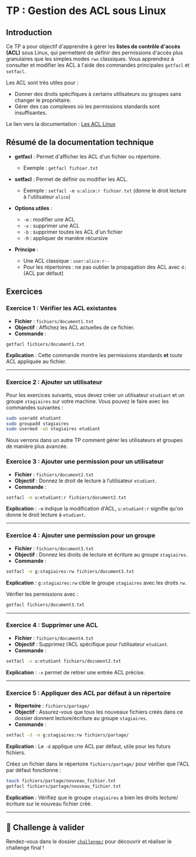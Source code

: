 # TP : Gestion des ACL sous Linux

## Introduction

Ce TP a pour objectif d'apprendre à gérer les **listes de contrôle d'accès
(ACL)** sous Linux, qui permettent de définir des permissions d'accès plus
granulaires que les simples modes `rwx` classiques. Vous apprendrez à consulter
et modifier les ACL à l'aide des commandes principales `getfacl` et `setfacl`.

Les ACL sont très utiles pour :

* Donner des droits spécifiques à certains utilisateurs ou groupes sans changer
  le propriétaire.
* Gérer des cas complexes où les permissions standards sont insuffisantes.

Le lien vers la documentation : [Les ACL
Linux](https://blog.stephane-robert.info/docs/admin-serveurs/linux/acl/)

## Résumé de la documentation technique

* **getfacl** : Permet d'afficher les ACL d'un fichier ou répertoire.

  * Exemple : `getfacl fichier.txt`
* **setfacl** : Permet de définir ou modifier les ACL.

  * Exemple : `setfacl -m u:alice:r fichier.txt` (donne le droit lecture à
    l'utilisateur `alice`)
* **Options utiles** :

  * `-m` : modifier une ACL
  * `-x` : supprimer une ACL
  * `-b` : supprimer toutes les ACL d'un fichier
  * `-R` : appliquer de manière récursive
* **Principe** :

  * Une ACL classique : `user:alice:r--`
  * Pour les répertoires : ne pas oublier la propagation des ACL avec `d:` (ACL
    par défaut)

## Exercices

### Exercice 1 : Vérifier les ACL existantes

* **Fichier** : `fichiers/document1.txt`
* **Objectif** : Affichez les ACL actuelles de ce fichier.
* **Commande** :

```bash
getfacl fichiers/document1.txt
```

**Explication** : Cette commande montre les permissions standards **et** toute
ACL appliquée au fichier.

---

### Exercice 2 : Ajouter un utilisateur

Pour les exercices suivants, vous devez créer un utilisateur `etudiant` et un
groupe `stagiaires` sur votre machine. Vous pouvez le faire avec les commandes
suivantes :

```bash
sudo useradd etudiant
sudo groupadd stagiaires
sudo usermod -aG stagiaires etudiant
```

Nous verrons dans un autre TP comment gérer les utilisateurs et groupes de
manière plus avancée.

### Exercice 3 : Ajouter une permission pour un utilisateur

* **Fichier** : `fichiers/document2.txt`
* **Objectif** : Donnez le droit de lecture à l’utilisateur `etudiant`.
* **Commande** :

```bash
setfacl -m u:etudiant:r fichiers/document2.txt
```

**Explication** : `-m` indique la modification d'ACL, `u:etudiant:r` signifie
qu'on donne le droit lecture à `etudiant`.

---

### Exercice 4 : Ajouter une permission pour un groupe

* **Fichier** : `fichiers/document3.txt`
* **Objectif** : Donnez les droits de lecture et écriture au groupe
  `stagiaires`.
* **Commande** :

```bash
setfacl -m g:stagiaires:rw fichiers/document3.txt
```

**Explication** : `g:stagiaires:rw` cible le groupe `stagiaires` avec les droits
`rw`.

Vérifier les permissions avec :

```bash
getfacl fichiers/document3.txt
```

---

### Exercice 4 : Supprimer une ACL

* **Fichier** : `fichiers/document4.txt`
* **Objectif** : Supprimez l’ACL spécifique pour l’utilisateur `etudiant`.
* **Commande** :

```bash
setfacl -x u:etudiant fichiers/document2.txt
```

**Explication** : `-x` permet de retirer une entrée ACL précise.

---

### Exercice 5 : Appliquer des ACL par défaut à un répertoire

* **Répertoire** : `fichiers/partage/`
* **Objectif** : Assurez-vous que tous les nouveaux fichiers créés dans ce
  dossier donnent lecture/écriture au groupe `stagiaires`.
* **Commande** :

```bash
setfacl -d -m g:stagiaires:rw fichiers/partage/
```

**Explication** : Le `-d` applique une ACL par défaut, utile pour les futurs
fichiers.

Créez un fichier dans le répertoire `fichiers/partage/` pour vérifier que
l'ACL par défaut fonctionne :

```bash
touch fichiers/partage/nouveau_fichier.txt
getfacl fichiers/partage/nouveau_fichier.txt
```

**Explication** : Vérifiez que le groupe `stagiaires` a bien les droits
lecture/écriture sur le nouveau fichier créé.

---

## 🚩 Challenge à valider

Rendez-vous dans le dossier [`challenge/`](./challenge/README.md) pour découvrir
et réaliser le challenge final !

